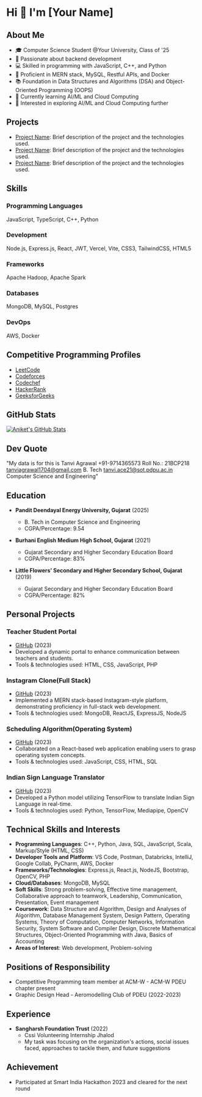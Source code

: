 # Hi 👋 I'm [Your Name]

## About Me

- 🎓 Computer Science Student @Your University, Class of '25
- 🚀 Passionate about backend development
- 💻 Skilled in programming with JavaScript, C++, and Python
- 🌟 Proficient in MERN stack, MySQL, Restful APIs, and Docker
- 📚 Foundation in Data Structures and Algorithms (DSA) and Object-Oriented Programming (OOPS)
- 🌱 Currently learning AI/ML and Cloud Computing
- 🤖 Interested in exploring AI/ML and Cloud Computing further

## Projects

- [Project Name](Link): Brief description of the project and the technologies used.
- [Project Name](Link): Brief description of the project and the technologies used.
- [Project Name](Link): Brief description of the project and the technologies used.

## Skills

### Programming Languages

JavaScript, TypeScript, C++, Python

### Development

Node.js, Express.js, React, JWT, Vercel, Vite, CSS3, TailwindCSS, HTML5

### Frameworks

Apache Hadoop, Apache Spark

### Databases

MongoDB, MySQL, Postgres

### DevOps

AWS, Docker

## Competitive Programming Profiles

- [LeetCode](Link)
- [Codeforces](Link)
- [Codechef](Link)
- [HackerRank](Link)
- [GeeksforGeeks](Link)

## GitHub Stats

[![Aniket's GitHub Stats](https://github-readme-stats.vercel.app/api?username=Aniket-Suthar&show_icons=true)](https://github.com/Aniket-Suthar)

## Dev Quote

"My data is for this is Tanvi Agrawal +91-9714365573
Roll No.: 21BCP218
tanviagrawal1704@gmail.com
B. Tech tanvi.ace21@sot.pdpu.ac.in
Computer Science and Engineering"

## Education

- **Pandit Deendayal Energy University, Gujarat** (2025)
  - B. Tech in Computer Science and Engineering
  - CGPA/Percentage: 9.54

- **Burhani English Medium High School, Gujarat** (2021)
  - Gujarat Secondary and Higher Secondary Education Board
  - CGPA/Percentage: 83%

- **Little Flowers’ Secondary and Higher Secondary School, Gujarat** (2019)
  - Gujarat Secondary and Higher Secondary Education Board
  - CGPA/Percentage: 82%

## Personal Projects

### Teacher Student Portal

- [GitHub](Link) (2023)
- Developed a dynamic portal to enhance communication between teachers and students.
- Tools & technologies used: HTML, CSS, JavaScript, PHP

### Instagram Clone(Full Stack)

- [GitHub](Link) (2023)
- Implemented a MERN stack-based Instagram-style platform, demonstrating proficiency in full-stack web development.
- Tools & technologies used: MongoDB, ReactJS, ExpressJS, NodeJS

### Scheduling Algorithm(Operating System)

- [GitHub](Link) (2023)
- Collaborated on a React-based web application enabling users to grasp operating system concepts.
- Tools & technologies used: JavaScript, CSS, HTML, SQL

### Indian Sign Language Translator

- [GitHub](Link) (2023)
- Developed a Python model utilizing TensorFlow to translate Indian Sign Language in real-time.
- Tools & technologies used: Python, TensorFlow, Mediapipe, OpenCV

## Technical Skills and Interests

- **Programming Languages**: C++, Python, Java, SQL, JavaScript, Scala, Markup/Style (HTML, CSS)
- **Developer Tools and Platform**: VS Code, Postman, Databricks, IntelliJ, Google Collab, PyCharm, AWS, Docker
- **Frameworks/Technologies**: Express.js, React.js, NodeJS, Bootstrap, OpenCV, PHP
- **Cloud/Databases**: MongoDB, MySQL
- **Soft Skills**: Strong problem-solving, Effective time management, Collaborative approach to teamwork, Leadership, Communication, Presentation, Event management
- **Coursework**: Data Structure and Algorithm, Design and Analyses of Algorithm, Database Management System, Design Pattern, Operating Systems, Theory of Computation, Computer Networks, Information Security, System Software and Compiler Design, Discrete Mathematical Structures, Object-Oriented Programming with Java, Basics of Accounting
- **Areas of Interest**: Web development, Problem-solving

## Positions of Responsibility

- Competitive Programming team member at ACM-W - ACM-W PDEU chapter present
- Graphic Design Head - Aeromodelling Club of PDEU (2022-2023)

## Experience

- **Sangharsh Foundation Trust** (2022)
  - Cssi Volunteering Internship Jhalod
  - My task was focusing on the organization's actions, social issues faced, approaches to tackle them, and future suggestions

## Achievement

- Participated at Smart India Hackathon 2023 and cleared for the next round

